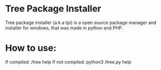# Tree Package Installer
Tree package installer (a.k.a tpi) is a open source package manager and installer for windows, that was made in python and PHP.

# How to use:
If compiled:
  <path>/tree help
If not compiled:
  python3 <path>/tree.py help
